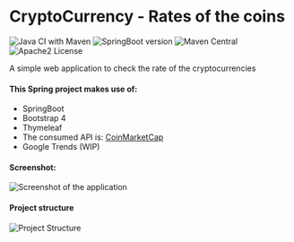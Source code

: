 # CryptoCurrency - Rates of the coins
![Java CI with Maven](https://github.com/topn0tch/CryptoCurrency/workflows/Java%20CI%20with%20Maven/badge.svg?branch=master)
![SpringBoot version](https://img.shields.io/badge/SpringBoot-2.0-green.svg)
![Maven Central](https://img.shields.io/maven-central/v/org.apache.maven/apache-maven.svg)
![Apache2 License](https://img.shields.io/hexpm/l/plug.svg)

A simple web application to check the rate of the cryptocurrencies

#### This Spring project makes use of: 
- SpringBoot
- Bootstrap 4
- Thymeleaf 
- The consumed API is: [CoinMarketCap](https://coinmarketcap.com/)
- Google Trends (WIP)
#### Screenshot:
![Screenshot of the application](https://i.imgur.com/VUyRqwb.png)

#### Project structure
![Project Structure](https://i.imgur.com/bh6yxJG.png)
